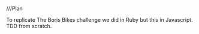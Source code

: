 ///Plan

To replicate The Boris Bikes challenge we did in Ruby but this in Javascript. TDD from scratch.